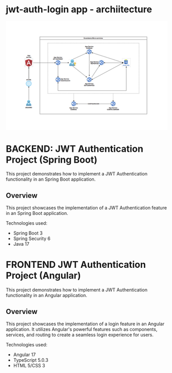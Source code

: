 # jwt-auth-login app - archiitecture

![alt text](arquitetura.png)


# BACKEND:  JWT Authentication Project (Spring Boot)

This project demonstrates how to implement a JWT Authentication functionality in an Spring Boot application.

## Overview

This project showcases the implementation of a JWT Authentication feature in an Spring Boot application.

Technologies used:
  - Spring Boot 3
  - Spring Security 6
  - Java 17

# FRONTEND JWT Authentication Project (Angular)

This project demonstrates how to implement a JWT Authentication functionality in an Angular application.

## Overview

This project showcases the implementation of a login feature in an Angular application. It utilizes Angular's powerful features such as components, services, and routing to create a seamless login experience for users.

Technologies used:
  - Angular 17
  - TypeScript 5.0.3
  - HTML 5/CSS 3


